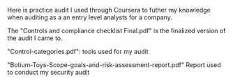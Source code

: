 Here is practice audit I used through Coursera to futher my knowledge when auditing as a an entry level analysts for a company.

The "Controls and compliance checklist Final.pdf" is the finalized version of the audit I came to. 


"Control-categories.pdf": tools used for my audit


"Botium-Toys-Scope-goals-and-risk-assessment-report.pdf" Report used to conduct my security audit
